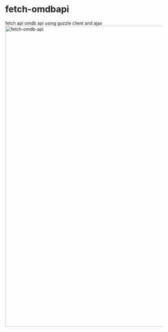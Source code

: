 # fetch-omdbapi

fetch api omdb api using guzzle client and ajax
<img width="960" alt="fetch-omdb-api" src="https://user-images.githubusercontent.com/107298659/199419722-41bfd881-5a18-4e41-9b02-bb14aa0f3a6e.png">

